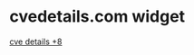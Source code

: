 # cvedetails.com widget

[cve details +8](http://www.cvedetails.com/widget.php?numrows=30&vendor_id=0&product_id=0&version_id=0&hasexp=0&opec=0&opov=0&opcsrf=0&opfileinc=0&opgpriv=0&opsqli=0&opxss=0&opdirt=0&opmemc=0&ophttprs=0&opbyp=0&opginf=0&opdos=0&orderby=3&cvssscoremin=8)